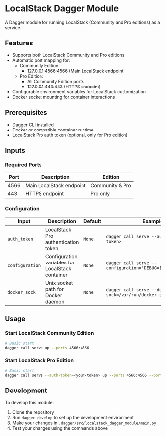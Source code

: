 # LocalStack Dagger Module

A Dagger module for running LocalStack (Community and Pro editions) as a service.

## Features

- Supports both LocalStack Community and Pro editions
- Automatic port mapping for:
  - Community Edition:
    - 127.0.0.1:4566:4566 (Main LocalStack endpoint)
  - Pro Edition:
    - All Community Edition ports
    - 127.0.0.1:443:443 (HTTPS endpoint)
- Configurable environment variables for LocalStack customization
- Docker socket mounting for container interactions

## Prerequisites

- Dagger CLI installed
- Docker or compatible container runtime
- LocalStack Pro auth token (optional, only for Pro edition)

## Inputs

### Required Ports

| Port | Description | Edition |
|------|-------------|---------|
| 4566 | Main LocalStack endpoint | Community & Pro |
| 443 | HTTPS endpoint | Pro only |

### Configuration

| Input | Description | Default | Example |
|-------|-------------|---------|---------|
| `auth_token` | LocalStack Pro authentication token | `None` | `dagger call serve --auth-token=<your-token>` |
| `configuration` | Configuration variables for LocalStack container | `None` | `dagger call serve --configuration='DEBUG=1,PERSISTENCE=1'` |
| `docker_sock` | Unix socket path for Docker daemon | `None` | `dagger call serve --docker-sock=/var/run/docker.sock` |

## Usage

### Start LocalStack Community Edition

```bash
# Basic start
dagger call serve up --ports 4566:4566
```

### Start LocalStack Pro Edition

```bash
# Basic start
dagger call serve --auth-token=<your-token> up --ports 4566:4566 --ports 443:443
```

## Development

To develop this module:

1. Clone the repository
2. Run `dagger develop` to set up the development environment
3. Make your changes in `.dagger/src/localstack_dagger_module/main.py`
4. Test your changes using the commands above 
